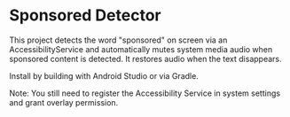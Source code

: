 # Sponsored Detector

This project detects the word "sponsored" on screen via an AccessibilityService and automatically mutes system media audio when sponsored content is detected. It restores audio when the text disappears.

Install by building with Android Studio or via Gradle.

Note: You still need to register the Accessibility Service in system settings and grant overlay permission.